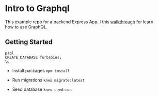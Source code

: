 # Intro to Graphql

This example repo for a backend Express App.
I this [walkthrough](https://backend.turing.io/module4/lessons/pets_gql_walkthrough) for learn how to use GraphQL.

## Getting Started

```
psql
CREATE DATABASE furbabies;
\q
```

* Install packages `npm install`

* Run migrations `knex migrate:latest`

* Seed database `knex seed:run`